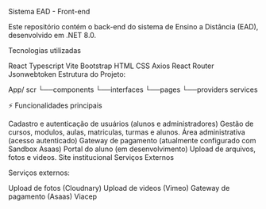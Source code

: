 Sistema EAD - Front-end

Este repositório contém o back-end do sistema de Ensino a Distância (EAD), desenvolvido em .NET 8.0.

Tecnologias utilizadas

React
Typescript
Vite
Bootstrap
HTML
CSS
Axios
React Router
Jsonwebtoken
Estrutura do Projeto:

App/ scr 
  └──components 
  └──interfaces 
  └──pages 
  └──providers 
services

⚡ Funcionalidades principais

Cadastro e autenticação de usuários (alunos e administradores) Gestão de cursos, modulos, aulas, matriculas, turmas e alunos. Área administrativa (acesso autenticado) Gateway de pagamento (atualmente configurado com Sandbox Asaas) Portal do aluno (em desenvolvimento) Upload de arquivos, fotos e videos. Site institucional Serviços Externos

Serviços externos:

Upload de fotos (Cloudnary) Upload de videos (Vimeo) Gateway de pagamento (Asaas) Viacep
